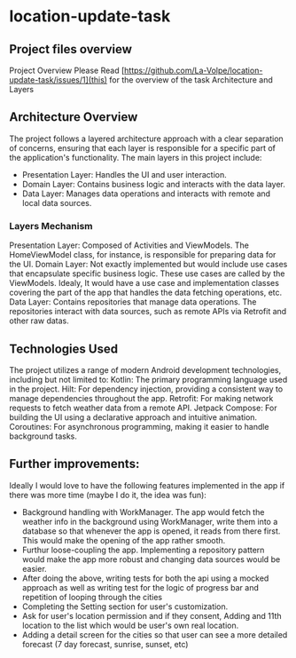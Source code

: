 # location-update-task

## Project files overview
Project Overview
Please Read [https://github.com/La-Volpe/location-update-task/issues/1](this) for the overview of the task
Architecture and Layers

## Architecture Overview
The project follows a layered architecture approach with a clear separation of concerns, ensuring that each layer is responsible for a specific part of the application's functionality. The main layers in this project include:

- Presentation Layer: Handles the UI and user interaction.
- Domain Layer: Contains business logic and interacts with the data layer. 
- Data Layer: Manages data operations and interacts with remote and local data sources.
### Layers Mechanism
Presentation Layer: Composed of Activities and ViewModels. The HomeViewModel class, for instance, is responsible for preparing data for the UI.
Domain Layer: Not exactly implemented but would include use cases that encapsulate specific business logic. These use cases are called by the ViewModels. Idealy, It would have a use case and implementation classes covering the part of the app that handles the data fetching operations, etc.
Data Layer: Contains repositories that manage data operations. The repositories interact with data sources, such as remote APIs via Retrofit and other raw datas.

## Technologies Used
The project utilizes a range of modern Android development technologies, including but not limited to:
Kotlin: The primary programming language used in the project.
Hilt: For dependency injection, providing a consistent way to manage dependencies throughout the app.
Retrofit: For making network requests to fetch weather data from a remote API.
Jetpack Compose: For building the UI using a declarative approach and intuitive animation.
Coroutines: For asynchronous programming, making it easier to handle background tasks.

## Further improvements:
Ideally I would love to have the following features implemented in the app if there was more time (maybe I do it, the idea was fun):
- Background handling with WorkManager. The app would fetch the weather info in the background using WorkManager, write them into a database so that whenever the app is opened, it reads from there first. This would make the opening of the app rather smooth.
- Furthur loose-coupling the app. Implementing a repository pattern would make the app more robust and changing data sources would be easier.
- After doing the above, writing tests for both the api using a mocked approach as well as writing test for the logic of progress bar and repetition of looping through the cities
- Completing the Setting section for user's customization.
- Ask for user's location permission and if they consent, Adding and 11th location to the list which would be user's own real location.
- Adding a detail screen for the cities so that user can see a more detailed forecast (7 day forecast, sunrise, sunset, etc)

